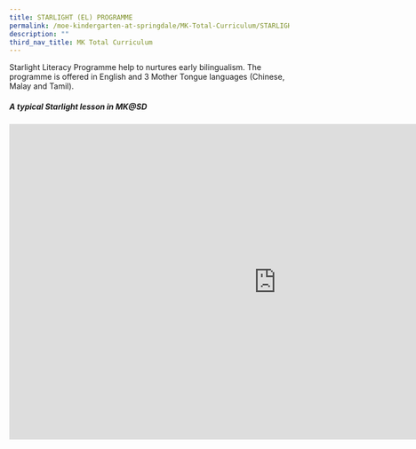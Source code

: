```yaml
---
title: STARLIGHT (EL) PROGRAMME
permalink: /moe-kindergarten-at-springdale/MK-Total-Curriculum/STARLIGHT-EL-PROGRAMME
description: ""
third_nav_title: MK Total Curriculum
---
```

Starlight Literacy Programme help to nurtures early bilingualism. The programme is offered in English and 3 Mother Tongue languages (Chinese, Malay and Tamil).

##### A typical Starlight lesson in MK@SD

<iframe allowfullscreen="true" height="569" width="960" frameborder="0" src="https://docs.google.com/presentation/d/e/2PACX-1vTI-TMfSf4QxaTAs2wn2Z4mWx0Jd-Jcq2kYOp_dTtnvrFEY7mI7UeduBOVXcVPRMgIE5fqyfN8WCW3C/embed?start=false&amp;loop=false&amp;delayms=3000"></iframe>